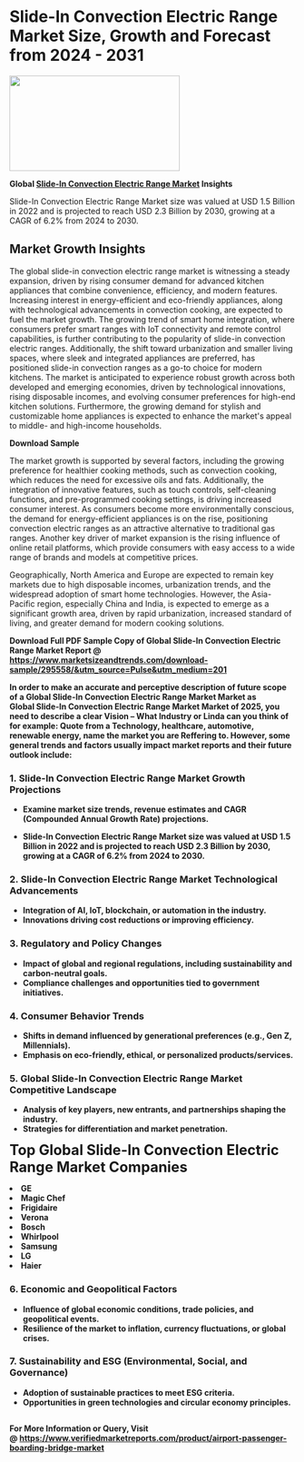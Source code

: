 <H1>Slide-In Convection Electric Range Market Size, Growth and Forecast from 2024 - 2031</H1><img class="aligncenter size-medium wp-image-584254" src="https://thirdeyenews.in/wp-content/uploads/2024/09/Global-Market-Research-300x168.jpeg" alt="" width="300" height="168" /><p><strong>Global&nbsp;<a href="https://www.marketsizeandtrends.com/download-sample/295558/&amp;utm_source=Pulse&amp;utm_medium=201">Slide-In Convection Electric Range Market</a> Insights</strong></p><p>Slide-In Convection Electric Range Market size was valued at USD 1.5 Billion in 2022 and is projected to reach USD 2.3 Billion by 2030, growing at a CAGR of 6.2% from 2024 to 2030.</p><p><h2>Market Growth Insights</h2> <p>The global slide-in convection electric range market is witnessing a steady expansion, driven by rising consumer demand for advanced kitchen appliances that combine convenience, efficiency, and modern features. Increasing interest in energy-efficient and eco-friendly appliances, along with technological advancements in convection cooking, are expected to fuel the market growth. The growing trend of smart home integration, where consumers prefer smart ranges with IoT connectivity and remote control capabilities, is further contributing to the popularity of slide-in convection electric ranges. Additionally, the shift toward urbanization and smaller living spaces, where sleek and integrated appliances are preferred, has positioned slide-in convection ranges as a go-to choice for modern kitchens. The market is anticipated to experience robust growth across both developed and emerging economies, driven by technological innovations, rising disposable incomes, and evolving consumer preferences for high-end kitchen solutions. Furthermore, the growing demand for stylish and customizable home appliances is expected to enhance the market's appeal to middle- and high-income households.</p> <p><strong>Download Sample</strong></p> <p>The market growth is supported by several factors, including the growing preference for healthier cooking methods, such as convection cooking, which reduces the need for excessive oils and fats. Additionally, the integration of innovative features, such as touch controls, self-cleaning functions, and pre-programmed cooking settings, is driving increased consumer interest. As consumers become more environmentally conscious, the demand for energy-efficient appliances is on the rise, positioning convection electric ranges as an attractive alternative to traditional gas ranges. Another key driver of market expansion is the rising influence of online retail platforms, which provide consumers with easy access to a wide range of brands and models at competitive prices.</p> <p>Geographically, North America and Europe are expected to remain key markets due to high disposable incomes, urbanization trends, and the widespread adoption of smart home technologies. However, the Asia-Pacific region, especially China and India, is expected to emerge as a significant growth area, driven by rapid urbanization, increased standard of living, and greater demand for modern cooking solutions.</p> <p><strong></p><p><span class=""><strong>Download Full PDF Sample Copy of Global Slide-In Convection Electric Range Market Report</strong> @ <a href="https://www.marketsizeandtrends.com/download-sample/295558/&amp;utm_source=Pulse&amp;utm_medium=201" target="_blank">https://www.marketsizeandtrends.com/download-sample/295558/&amp;utm_source=Pulse&amp;utm_medium=201</a></span></p><p>In order to make an accurate and perceptive description of future scope of a Global&nbsp;Slide-In Convection Electric Range Market Market as Global&nbsp;Slide-In Convection Electric Range Market Market of 2025, you need to describe a clear Vision &ndash; What Industry or Linda can you think of for example: Quote from a Technology, healthcare, automotive, renewable energy, name the market you are Reffering to. However, some general trends and factors usually impact market reports and their future outlook include:</p><h3>1.&nbsp;<strong>Slide-In Convection Electric Range Market Growth Projections</strong></h3><ul><li>Examine market size trends, revenue estimates and CAGR (Compounded Annual Growth Rate) projections.</li><li><p>Slide-In Convection Electric Range Market size was valued at USD 1.5 Billion in 2022 and is projected to reach USD 2.3 Billion by 2030, growing at a CAGR of 6.2% from 2024 to 2030.</p></li></ul><h3>2.&nbsp;<strong>Slide-In Convection Electric Range Market Technological Advancements</strong></h3><ul><li>Integration of AI, IoT, blockchain, or automation in the industry.</li><li>Innovations driving cost reductions or improving efficiency.</li></ul><h3>3.&nbsp;<strong>Regulatory and Policy Changes</strong></h3><ul><li>Impact of global and regional regulations, including sustainability and carbon-neutral goals.</li><li>Compliance challenges and opportunities tied to government initiatives.</li></ul><h3>4.&nbsp;<strong>Consumer Behavior Trends</strong></h3><ul><li>Shifts in demand influenced by generational preferences (e.g., Gen Z, Millennials).</li><li>Emphasis on eco-friendly, ethical, or personalized products/services.</li></ul><h3>5.&nbsp;<strong>Global Slide-In Convection Electric Range Market Competitive Landscape</strong></h3><ul><li>Analysis of key players, new entrants, and partnerships shaping the industry.</li><li>Strategies for differentiation and market penetration.</li></ul><p data-pm-slice="1 1 []"><span style="color: inherit; font-family: inherit; font-size: 25px;">Top Global Slide-In Convection Electric Range Market Companies</span></p><div class="" data-test-id=""><p><li>GE</li><li> Magic Chef</li><li> Frigidaire</li><li> Verona</li><li> Bosch</li><li> Whirlpool</li><li> Samsung</li><li> LG</li><li> Haier</li></p></div><h3>6.&nbsp;<strong>Economic and Geopolitical Factors</strong></h3><ul><li>Influence of global economic conditions, trade policies, and geopolitical events.</li><li>Resilience of the market to inflation, currency fluctuations, or global crises.</li></ul><h3>7.&nbsp;<strong>Sustainability and ESG (Environmental, Social, and Governance)</strong></h3><ul><li>Adoption of sustainable practices to meet ESG criteria.</li><li>Opportunities in green technologies and circular economy principles.</li></ul><h2><strong style="font-size: 14px;">For More Information or Query, Visit @&nbsp;</strong><a style="background-color: #ffffff; font-size: 14px;" href="https://www.marketsizeandtrends.com/report/slide-in-convection-electric-range-market/" target="_blank">https://www.verifiedmarketreports.com/product/airport-passenger-boarding-bridge-market</a></h2>
